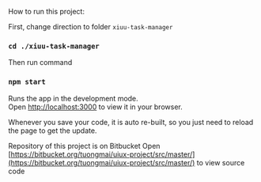 
How to run this project:

First, change direction to folder `xiuu-task-manager`

### `cd ./xiuu-task-manager`

Then run command

### `npm start`

Runs the app in the development mode.\
Open [http://localhost:3000](http://localhost:3000) to view it in your browser.

Whenever you save your code, it is auto re-built, so you just need to reload the page to get the update.

Repository of this project is on Bitbucket
Open [https://bitbucket.org/tuongmai/uiux-project/src/master/](https://bitbucket.org/tuongmai/uiux-project/src/master/) to view source code